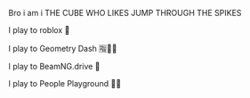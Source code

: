 Bro i am i THE CUBE WHO LIKES JUMP THROUGH THE SPIKES

I play to roblox 🔲

I play to Geometry Dash 🈯🔺🔺

I play to BeamNG.drive 🚗

I play to People Playground 🧟‍♂️
